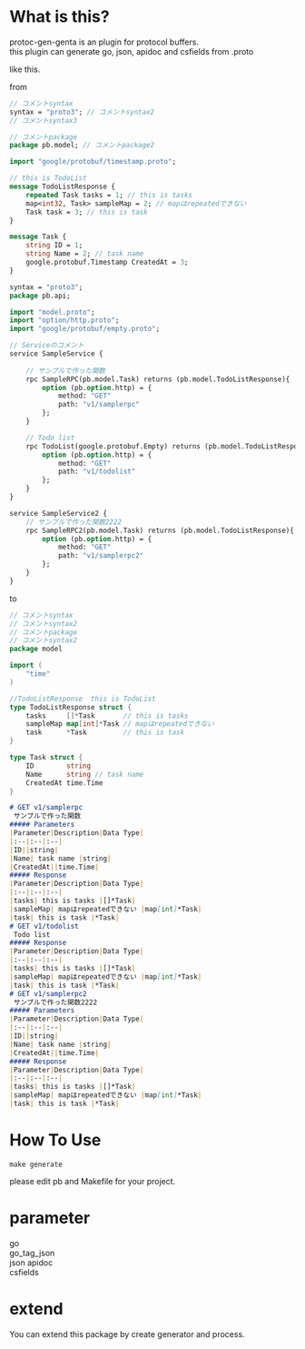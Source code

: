 # What is this?
protoc-gen-genta is an plugin for protocol buffers.  
this plugin can generate go, json, apidoc and csfields from .proto

like this.

from 

```pb/model.proto
// コメントsyntax
syntax = "proto3"; // コメントsyntax2
// コメントsyntax3

// コメントpackage
package pb.model; // コメントpackage2

import "google/protobuf/timestamp.proto";

// this is TodoList
message TodoListResponse {
    repeated Task tasks = 1; // this is tasks
    map<int32, Task> sampleMap = 2; // mapはrepeatedできない
    Task task = 3; // this is task
}

message Task {
    string ID = 1;
    string Name = 2; // task name
    google.protobuf.Timestamp CreatedAt = 3;
}
```

```pb/api/api.proto
syntax = "proto3";
package pb.api;

import "model.proto";
import "option/http.proto";
import "google/protobuf/empty.proto";

// Serviceのコメント
service SampleService {
    
    // サンプルで作った関数
    rpc SampleRPC(pb.model.Task) returns (pb.model.TodoListResponse){
        option (pb.option.http) = {
            method: "GET"
            path: "v1/samplerpc"
        };
    }

    // Todo list
    rpc TodoList(google.protobuf.Empty) returns (pb.model.TodoListResponse){
        option (pb.option.http) = {
            method: "GET"
            path: "v1/todolist"
        };
    }
}

service SampleService2 {
    // サンプルで作った関数2222
    rpc SampleRPC2(pb.model.Task) returns (pb.model.TodoListResponse){
        option (pb.option.http) = {
            method: "GET"
            path: "v1/samplerpc2"
        };
    }
}
```

to
```build/gen/model.go
// コメントsyntax
// コメントsyntax2
// コメントpackage
// コメントsyntax2
package model

import (
	"time"
)

//TodoListResponse  this is TodoList
type TodoListResponse struct {
	tasks     []*Task       // this is tasks
	sampleMap map[int]*Task // mapはrepeatedできない
	task      *Task         // this is task
}

type Task struct {
	ID        string
	Name      string // task name
	CreatedAt time.Time
}
```

```build/gen/api/api.md
# GET v1/samplerpc
 サンプルで作った関数
##### Parameters  
|Parameter|Description|Data Type|
|:--|:--|:--|
|ID||string|
|Name| task name |string|
|CreatedAt||time.Time|
##### Response  
|Parameter|Description|Data Type|
|:--|:--|:--|
|tasks| this is tasks |[]*Task|
|sampleMap| mapはrepeatedできない |map[int]*Task|
|task| this is task |*Task|
# GET v1/todolist
 Todo list
##### Response  
|Parameter|Description|Data Type|
|:--|:--|:--|
|tasks| this is tasks |[]*Task|
|sampleMap| mapはrepeatedできない |map[int]*Task|
|task| this is task |*Task|
# GET v1/samplerpc2
 サンプルで作った関数2222
##### Parameters  
|Parameter|Description|Data Type|
|:--|:--|:--|
|ID||string|
|Name| task name |string|
|CreatedAt||time.Time|
##### Response  
|Parameter|Description|Data Type|
|:--|:--|:--|
|tasks| this is tasks |[]*Task|
|sampleMap| mapはrepeatedできない |map[int]*Task|
|task| this is task |*Task|

```

# How To Use
`make generate`  

please edit pb and Makefile for your project.

# parameter
go  
go_tag_json  
json
apidoc  
csfields  

# extend
You can extend this package by create generator and process.


